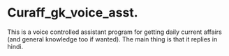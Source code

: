 # Curaff_gk_voice_asst.

This is a voice controlled assistant program for getting daily current affairs (and general knowledge too if wanted). The main thing is that it replies in hindi. 
